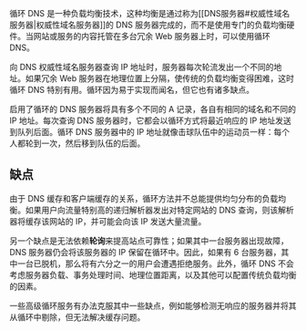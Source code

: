 循环 DNS 是一种负载均衡技术，这种均衡是通过称为[[DNS服务器#权威性域名服务器|权威性域名服务器]]的 DNS 服务器完成的，而不是使用专门的负载均衡硬件。当网站或服务的内容托管在多台冗余 Web 服务器上时，可以使用循环 DNS。

向 DNS 权威性域名服务器查询 IP 地址时，服务器每次轮流发出一个不同的地址。如果冗余 Web 服务器在地理位置上分隔，使传统的负载均衡变得困难，这时循环 DNS 特别有用。循环因为易于实现而闻名，但它也有诸多缺点。

启用了循环的 DNS 服务器将具有多个不同的 A 记录，各自有相同的域名和不同的 IP 地址。每次查询 DNS 服务器时，它都会以循环方式将最近响应的 IP 地址发送到队列后面。循环 DNS 服务器中的 IP 地址就像击球队伍中的运动员一样：每个人都轮到一次，然后移到队伍的后面。

## 缺点

由于 DNS 缓存和客户端缓存的关系，循环方法并不总能提供均匀分布的负载均衡。如果用户向流量特别高的递归解析器发出对特定网站的 DNS 查询，则该解析器将缓存该网站的 IP，并可能会向该 IP 发送大量流量。

另一个缺点是无法依赖**轮询**来提高站点可靠性；如果其中一台服务器出现故障，DNS 服务器仍会将该服务器的 IP 保留在循环中。因此，如果有 6 台服务器，其中一台已脱机，那么将有六分之一的用户会遭遇拒绝服务。此外，循环 DNS 不会考虑服务器负载、事务处理时间、地理位置距离，以及其他可以配置传统负载均衡的因素。

一些高级循环服务有办法克服其中一些缺点，例如能够检测无响应的服务器并将其从循环中剔除，但无法解决缓存问题。
